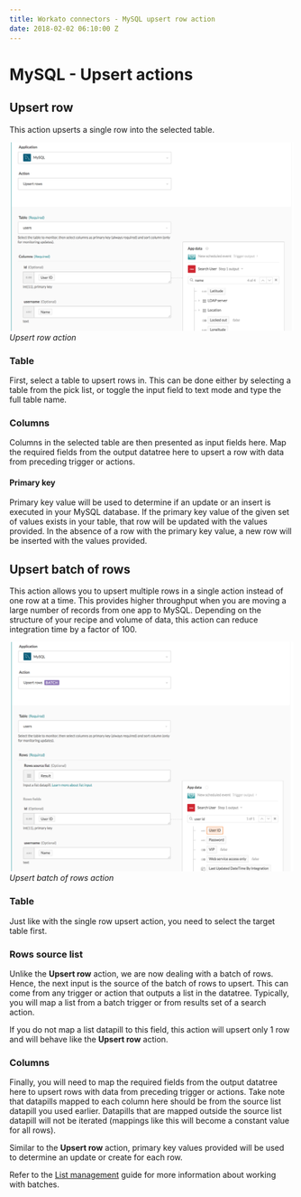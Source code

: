 ```yaml
---
title: Workato connectors - MySQL upsert row action
date: 2018-02-02 06:10:00 Z
---
```


# MySQL - Upsert actions

## Upsert row
This action upserts a single row into the selected table.

![Upsert row action](/assets/images/mysql/upsert-row-action.png)
*Upsert row action*

### Table
First, select a table to upsert rows in. This can be done either by selecting a table from the pick list, or toggle the input field to text mode and type the full table name.

### Columns
Columns in the selected table are then presented as input fields here. Map the required fields from the output datatree here to upsert a row with data from preceding trigger or actions.

#### Primary key
Primary key value will be used to determine if an update or an insert is executed in your MySQL database. If the primary key value of the given set of values exists in your table, that row will be updated with the values provided. In the absence of a row with the primary key value, a new row will be inserted with the values provided.

## Upsert batch of rows
This action allows you to upsert multiple rows in a single action instead of one row at a time. This provides higher throughput when you are moving a large number of records from one app to MySQL. Depending on the structure of your recipe and volume of data, this action can reduce integration time by a factor of 100.

![Upsert batch of rows action](/assets/images/mysql/upsert-rows-batch-action.png)
*Upsert batch of rows action*

### Table
Just like with the single row upsert action, you need to select the target table first.

### Rows source list
Unlike the **Upsert row** action, we are now dealing with a batch of rows. Hence, the next input is the source of the batch of rows to upsert. This can come from any trigger or action that outputs a list in the datatree. Typically, you will map a list from a batch trigger or from results set of a search action.

If you do not map a list datapill to this field, this action will upsert only 1 row and will behave like the **Upsert row** action.

### Columns
Finally, you will need to map the required fields from the output datatree here to upsert rows with data from preceding trigger or actions. Take note that datapills mapped to each column here should be from the source list datapill you used earlier. Datapills that are mapped outside the source list datapill will not be iterated (mappings like this will become a constant value for all rows).

Similar to the **Upsert row** action, primary key values provided will be used to determine an update or create for each row.

Refer to the [List management](/features/list-management.html) guide for more information about working with batches.
